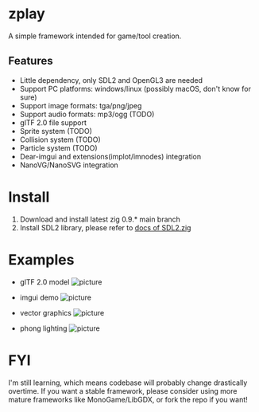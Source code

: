 # zplay
A simple framework intended for game/tool creation.

## Features
* Little dependency, only SDL2 and OpenGL3 are needed
* Support PC platforms: windows/linux (possibly macOS, don't know for sure)
* Support image formats: tga/png/jpeg
* Support audio formats: mp3/ogg (TODO)
* glTF 2.0 file support
* Sprite system (TODO)
* Collision system (TODO)
* Particle system (TODO)
* Dear-imgui and extensions(implot/imnodes) integration 
* NanoVG/NanoSVG integration

# Install
1. Download and install latest zig 0.9.* main branch
2. Install SDL2 library, please refer to [docs of SDL2.zig](https://github.com/MasterQ32/SDL.zig)

# Examples
* glTF 2.0 model
![picture](https://github.com/jack-ji/zplay/blob/main/examples/screenshots/gltf_demo.png)

* imgui demo
![picture](https://github.com/jack-ji/zplay/blob/main/examples/screenshots/imgui_demo.png)

* vector graphics
![picture](https://github.com/jack-ji/zplay/blob/main/examples/screenshots/vector_graphics.png)

* phong lighting
![picture](https://github.com/jack-ji/zplay/blob/main/examples/screenshots/phong_lighting.png)

# FYI
I'm still learning, which means codebase will probably change drastically overtime. If you want a stable
framework, please consider using more mature frameworks like MonoGame/LibGDX, or fork the repo if you want!
